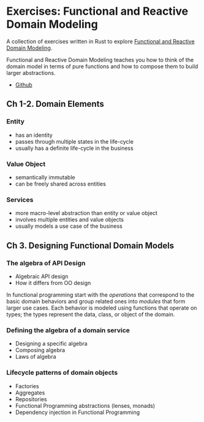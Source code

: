 # Exercises: Functional and Reactive Domain Modeling

A collection of exercises written in Rust to explore
[Functional and Reactive Domain Modeling](https://www.manning.com/books/functional-and-reactive-domain-modeling).

Functional and Reactive Domain Modeling teaches you how to think of the domain
model in terms of pure functions and how to compose them to build larger
abstractions.

* [Github](https://github.com/debasishg/frdomain)

## Ch 1-2. Domain Elements

### Entity

* has an identity
* passes through multiple states in the life-cycle
* usually has a definite life-cycle in the business

### Value Object

* semantically immutable
* can be freely shared across entities

### Services

* more macro-level abstraction than entity or value object
* involves multiple entities and value objects
* usually models a use case of the business

## Ch 3. Designing Functional Domain Models

### The algebra of API Design

* Algebraic API design
* How it differs from OO design

In functional programming start with the _operations_ that correspond to the
basic domain behaviors and group related ones into _modules_ that form larger
use cases. Each behavior is modeled using functions that operate on types; the
types represent the data, class, or object of the domain.

### Defining the algebra of a domain service

* Designing a specific algebra
* Composing algebra
* Laws of algebra

### Lifecycle patterns of domain objects

* Factories
* Aggregates
* Repositories
* Functional Programming abstractions (lenses, monads)
* Dependency injection in Functional Programming
